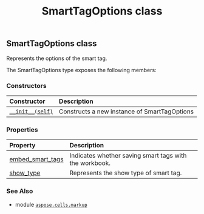 ﻿---
title: SmartTagOptions class
second_title: Aspose.Cells for Python via .NET API References
description: 
type: docs
weight: 50
url: /aspose.cells.markup/smarttagoptions/
is_root: false
---

## SmartTagOptions class

Represents the options of the smart tag.



The SmartTagOptions type exposes the following members:

### Constructors
| Constructor | Description |
| :- | :- |
| [`__init__(self)`](/cells/python-net/aspose.cells.markup/smarttagoptions/__init__/#) | Constructs a new instance of SmartTagOptions |


### Properties
| Property | Description |
| :- | :- |
| [embed_smart_tags](/cells/python-net/aspose.cells.markup/smarttagoptions/embed_smart_tags) | Indicates whether saving smart tags with the workbook. |
| [show_type](/cells/python-net/aspose.cells.markup/smarttagoptions/show_type) | Represents the show type of smart tag. |



### See Also
* module [`aspose.cells.markup`](..)
